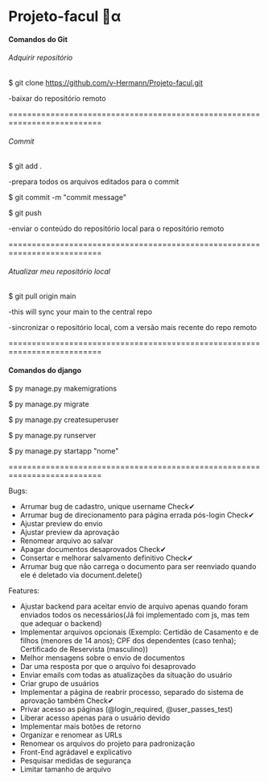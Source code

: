 # Projeto-facul 🐘α

#### Comandos do Git 

###### Adquirir repositório

$ git clone https://github.com/v-Hermann/Projeto-facul.git

-baixar do repositório remoto

==========================================================================

###### Commit

$ git add . 

-prepara todos os arquivos editados para o commit

$ git commit -m "commit message"

$ git push

-enviar o conteúdo do repositório local para o repositório remoto

==========================================================================

###### Atualizar meu repositório local

$ git pull origin main

-this will sync your main to the central repo

-sincronizar o repositório local, com a versão mais recente do repo remoto

==========================================================================

#### Comandos do django

$ py manage.py makemigrations

$ py manage.py migrate

$ py manage.py createsuperuser

$ py manage.py runserver

$ py manage.py startapp "nome"

==========================================================================

Bugs:
- Arrumar bug de cadastro, unique username Check✔
- Arrumar bug de direcionamento para página errada pós-login Check✔ 
- Ajustar preview do envio
- Ajustar preview da aprovação
- Renomear arquivo ao salvar
- Apagar documentos desaprovados Check✔ 
- Consertar e melhorar salvamento definitivo Check✔ 
- Arrumar bug que não carrega o documento para ser reenviado quando ele é deletado via document.delete()

Features:
- Ajustar backend para aceitar envio de arquivo apenas quando foram enviados todos os necessários(Já foi implementado com js, mas tem que adequar o backend)
- Implementar arquivos opcionais (Exemplo: Certidão de Casamento e de filhos (menores de 14 anos); CPF dos dependentes (caso tenha); Certificado de Reservista (masculino))
- Melhor mensagens sobre o envio de documentos
- Dar uma resposta por que o arquivo foi desaprovado
- Enviar emails com todas as atualizações da situação do usuário
- Criar grupo de usuários
- Implementar a página de reabrir processo, separado do sistema de aprovação também Check✔
- Privar acesso as páginas (@login_required, @user_passes_test)
- Liberar acesso apenas para o usuário devido
- Implementar mais botões de retorno
- Organizar e renomear as URLs
- Renomear os arquivos do projeto para padronização
- Front-End agrádavel e explicativo
- Pesquisar medidas de segurança
- Limitar tamanho de arquivo
